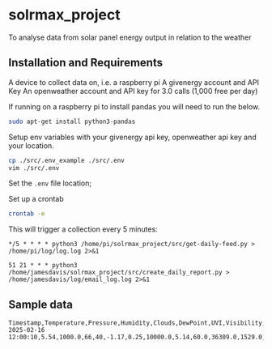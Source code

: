 # solrmax_project
To analyse data from solar panel energy output in relation to the weather

## Installation and Requirements

A device to collect data on, i.e. a raspberry pi 
A givenergy account and API Key
An openweather account and API key for 3.0 calls (1,000 free per day)

If running on a raspberry pi to install pandas you will need to run the below.

```bash
sudo apt-get install python3-pandas
```

Setup env variables with your givenergy api key, openweather api key and your location. 

``` bash
cp ./src/.env_example ./src/.env
vim ./src/.env
```

Set the `.env` file location;  

Set up a crontab

```bash 
crontab -e 
```
This will trigger a collection every 5 minutes:
```
*/5 * * * * python3 /home/pi/solrmax_project/src/get-daily-feed.py > /home/pi/log/log.log 2>&1

51 21 * * * python3 /home/jamesdavis/solrmax_project/src/create_daily_report.py > /home/jamesdavis/log/email_log.log 2>&1
```

## Sample data 

```csv
Timestamp,Temperature,Pressure,Humidity,Clouds,DewPoint,UVI,Visibility,WindSpeed,WindDegree,Daylight,SolarPower,Status,BatteryPercent,BatteryPower,BatteryTemperature,Consumption
2025-02-16 12:00:10,5.54,1000.0,66,40,-1.17,0.25,10000.0,5.14,60.0,36309.0,1529.0,1.0,90.0,-1318.0,18.0,124.0
```